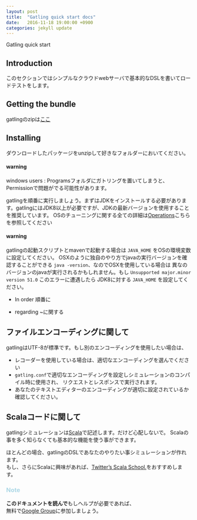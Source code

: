```yaml
---
layout: post
title:  "Gatling quick start docs"
date:   2016-11-18 19:00:00 +0900
categories: jekyll update
---
```

Gatling quick start

## Introduction

このセクションではシンプルなクラウドwebサーバで基本的なDSLを書いてロードテストをします。

## Getting the bundle

gatlingのzipは[ここ](http://gatling.io/#/resources/download)

## Installing

ダウンロードしたパッケージをunzipして好きなフォルダーにおいてください。

#### warning

windows users : Programsフォルダにガトリングを置いてしまうと、Permissionで問題がでる可能性があります。

gatlingを順番に実行しましょう。まずはJDKをインストールする必要があります。gatlingにはJDK8以上が必要ですが、JDKの最新バージョンを使用することを推奨しています。
OSのチューニングに関する全ての詳細は[Operations](http://gatling.io/docs/2.2.3/general/operations.html#operations)こちらを参照してください

#### warning

gatlingの起動スクリプトとmavenで起動する場合は ```JAVA_HOME``` をOSの環境変数に設定してください。
OSXのように独自のやり方でjavaの実行バージョンを確認することができる ``` java -version ```、なのでOSXを使用している場合は
異なのバージョンのjavaが実行されるかもしれません。もし ``` Unsupported major.minor version 51.0 ``` このエラーに遭遇したら
JDK8に対する ``` JAVA_HOME ``` を設定してください。


* In order 順番に

* regarding ~に関する

## ファイルエンコーディングに関して
gatlingはUTF-8が標準です。もし別のエンコーディングを使用したい場合は、

* レコーダーを使用している場合は、適切なエンコーディングを選んでください
* ```gatling.conf```で適切なエンコーディングを設定しシミュレーションのコンパイル時に使用され、
リクエストとレスポンスで実行されます。
* あなたのテキストエディターのエンコーディングが適切に設定されているか確認してください。

## Scalaコードに関して
gatlingシミュレーションは[Scala](http://www.scala-lang.org/)で記述します。だけど心配しないで。
Scalaの事を多く知らなくても基本的な機能を使う事ができます。

ほとんどの場合、gatlingのDSLであなたのやりたい事シミュレーションが作れます。  
もし、さらにScalaに興味があれば、[Twitter’s Scala School.](http://twitter.github.io/scala_school)をおすすめします。

### <span style="color: #ADD8E6; ">Note</span>

**このドキュメントを読んで**もしヘルプが必要であれば、   
無料で[Google Group](https://groups.google.com/forum/#!forum/gatling)に参加しましょう。


